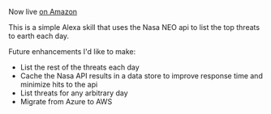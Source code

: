 Now live <a href="https://www.amazon.com/CodeMavens-Earth-Defense/dp/B07FYXGGWV/ref=sr_1_1?s=digital-skills&ie=UTF8&qid=1533005313&sr=1-1&keywords=earth+defense">on Amazon</a>

This is a simple Alexa skill that uses the Nasa NEO api to list the top threats to earth each day.

Future enhancements I'd like to make:
- List the rest of the threats each day 
- Cache the Nasa API results in a data store to improve response time and minimize hits to the api
- List threats for any arbitrary day
- Migrate from Azure to AWS

